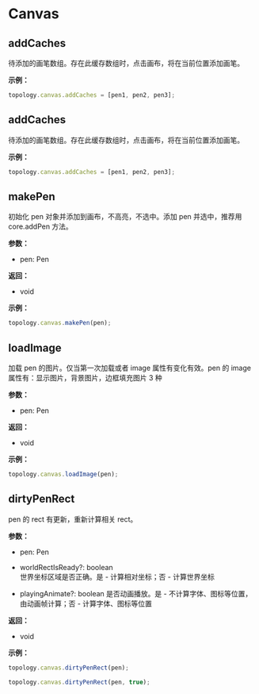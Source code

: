 # Canvas

## addCaches

待添加的画笔数组。存在此缓存数组时，点击画布，将在当前位置添加画笔。

**示例：**

```js
topology.canvas.addCaches = [pen1, pen2, pen3];
```

## addCaches

待添加的画笔数组。存在此缓存数组时，点击画布，将在当前位置添加画笔。

**示例：**

```js
topology.canvas.addCaches = [pen1, pen2, pen3];
```

## makePen

初始化 pen 对象并添加到画布，不高亮，不选中。添加 pen 并选中，推荐用 core.addPen 方法。

**参数：**

- pen: Pen

**返回：**

- void

**示例：**

```js
topology.canvas.makePen(pen);
```

## loadImage

加载 pen 的图片。仅当第一次加载或者 image 属性有变化有效。pen 的 image 属性有：显示图片，背景图片，边框填充图片 3 种

**参数：**

- pen: Pen

**返回：**

- void

**示例：**

```js
topology.canvas.loadImage(pen);
```

## dirtyPenRect

pen 的 rect 有更新，重新计算相关 rect。

**参数：**

- pen: Pen

- worldRectIsReady?: boolean  
  世界坐标区域是否正确。是 - 计算相对坐标；否 - 计算世界坐标

- playingAnimate?: boolean
  是否动画播放。是 - 不计算字体、图标等位置，由动画帧计算；否 - 计算字体、图标等位置

**返回：**

- void

**示例：**

```js
topology.canvas.dirtyPenRect(pen);

topology.canvas.dirtyPenRect(pen, true);
```
